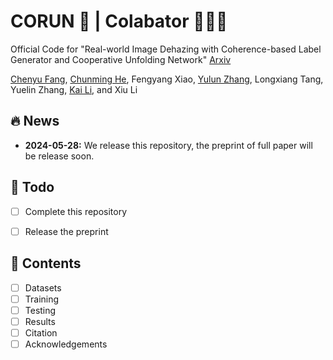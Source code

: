 # CORUN 🏃 | Colabator 🏃🏻‍♂️
Official Code for "Real-world Image Dehazing with Coherence-based Label Generator and Cooperative Unfolding Network" [Arxiv](#)

[Chenyu Fang](https://cnyvfang.github.io/), [Chunming He](https://chunminghe.github.io/), Fengyang Xiao, [Yulun Zhang](https://yulunzhang.com), Longxiang Tang, Yuelin Zhang, [Kai Li](https://kailigo.github.io), and Xiu Li

## 🔥 News

- **2024-05-28:** We release this repository, the preprint of full paper will be release soon.



## 🔧 Todo
- [ ] Complete this repository
- [ ] Release the preprint


## 🔗 Contents

- [ ] Datasets
- [ ] Training
- [ ] Testing
- [ ] Results
- [ ] Citation
- [ ] Acknowledgements